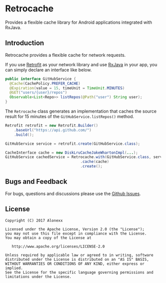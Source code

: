 # Retrocache

Provides a flexible cache library for Android applications integrated with RxJava.

## Introduction

Retrocache provides a flexible cache for network requests.

If you use [Retrofit](http://square.github.io/retrofit/) as your network library and use [RxJava](https://github.com/ReactiveX/RxJava) in your app, you can simply declare an interface like below.

```java
public interface GitHubService {
  @Cache(CachePolicy.PREFER_CACHE)
  @Expiration(value = 15, timeUnit = TimeUnit.MINUTES)
  @GET("users/{user}/repos")
  Observable<List<Repo>> listRepos(@Path("user") String user);
}
```

The `Retrocache` class generates an implementation that caches the source result for 15 minutes of the `GitHubService.listRepos()` method.

```java
Retrofit retrofit = new Retrofit.Builder()
    .baseUrl("https://api.github.com/")
    .build();

GitHubService service = retrofit.create(GitHubService.class);

CacheInterface cache = new DiskLruCacheJakeWhartonImpl(...);
GitHubService cachedService = Retrocache.with(GitHubService.class, service)
                                  .cache(cache)
                                  .create();
```



## Bugs and Feedback

For bugs, questions and discussions please use the [Github Issues](https://github.com/Alonexx/Retrocache/issues).

## License

```
Copyright (C) 2017 Alonexx

Licensed under the Apache License, Version 2.0 (the "License");
you may not use this file except in compliance with the License.
You may obtain a copy of the License at

   http://www.apache.org/licenses/LICENSE-2.0

Unless required by applicable law or agreed to in writing, software
distributed under the License is distributed on an "AS IS" BASIS,
WITHOUT WARRANTIES OR CONDITIONS OF ANY KIND, either express or implied.
See the License for the specific language governing permissions and
limitations under the License.
```

